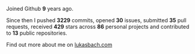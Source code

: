 Joined Github **9** years ago.

Since then I pushed **3229** commits, opened **30** issues, submitted **35** pull requests, received **429** stars across **86** personal projects and contributed to **13** public repositories.

Find out more about me on [lukasbach.com](https://lukasbach.com)
